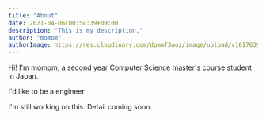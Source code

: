```yaml
---
title: "About"
date: 2021-04-06T00:54:39+09:00
description: "This is my description."
author: "momom"
authorImage: https://res.cloudinary.com/dpmmf3aoz/image/upload/v1617639936/IMG_5709_e3jfac.jpg
---
```


Hi! I'm momom, a second year Computer Science master's course student in Japan.

I'd like to be a engineer.

I'm still working on this. Detail coming soon.
